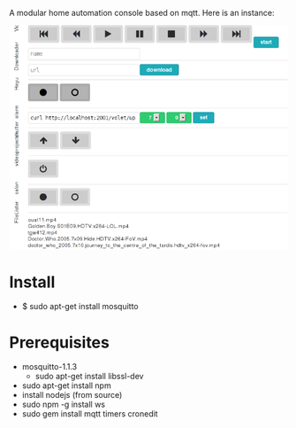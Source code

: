 A modular home automation console based on mqtt.
Here is an instance:

![screenshot 0](https://github.com/yazgoo/lights/raw/mqtt/screenshot/mqtt.png)


Install
=======

- $ sudo apt-get install mosquitto


Prerequisites
=============

- mosquitto-1.1.3
    - sudo apt-get install libssl-dev
- sudo apt-get install npm
- install nodejs (from source)
- sudo npm -g install ws
- sudo gem install mqtt timers cronedit
